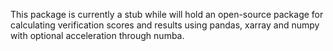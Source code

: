 This package is currently a stub while will hold an open-source package for calculating verification scores and results using pandas, xarray and numpy with optional acceleration through numba.
